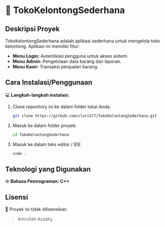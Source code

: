 # 🛒 TokoKelontongSederhana 

## Deskripsi Proyek
TokoKelontongSederhana adalah aplikasi sederhana untuk mengelola toko kelontong. Aplikasi ini memiliki fitur:  
- **Menu Login:** Autentikasi pengguna untuk akses sistem. 
- **Menu Admin:** Pengelolaan data barang dan laporan. 
- **Menu Kasir:** Transaksi penjualan barang. 

## Cara Instalasi/Penggunaan  
💻 **Langkah-langkah instalasi:**  
1. Clone repository ini ke dalam folder lokal Anda:  
   ```bash
   git clone https://github.com/clarck77/TokoKelontongSederhana.git
   ```  
2. Masuk ke dalam folder proyek:  
   ```bash
   cd TokoKelontongSederhana
   ```
3. Masuk ke dalam teks editor / IDE
   ```bash
   code .
   ```

## Teknologi yang Digunakan  
⚙️ **Bahasa Pemrograman: C++**  

## Lisensi  
📝 Proyek ini tidak dilisensikan.  

> Amrullah Azzaky 

